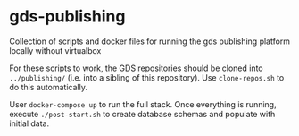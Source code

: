 # gds-publishing

Collection of scripts and docker files for running the gds publishing platform locally without virtualbox

For these scripts to work, the GDS repositories should be cloned into `../publishing/` (i.e. into a sibling of this repository). Use `clone-repos.sh` to do this automatically.

User `docker-compose up` to run the full stack. Once everything is running, execute `./post-start.sh` to create database schemas and populate with initial data.

